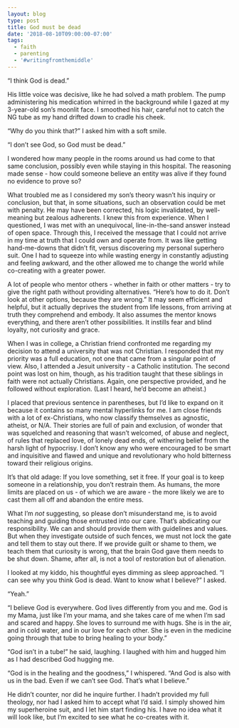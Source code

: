 ```yaml
---
layout: blog
type: post
title: God must be dead
date: '2018-08-10T09:00:00-07:00'
tags:
  - faith
  - parenting
  - '#writingfromthemiddle'
---
```

“I think God is dead.”

His little voice was decisive, like he had solved a math problem. The pump administering his medication whirred in the background while I gazed at my 3-year-old son’s moonlit face. I smoothed his hair, careful not to catch the NG tube as my hand drifted down to cradle his cheek.

“Why do you think that?” I asked him with a soft smile.

“I don’t see God, so God must be dead.”

I wondered how many people in the rooms around us had come to that same conclusion, possibly even while staying in this hospital. The reasoning made sense - how could someone believe an entity was alive if they found no evidence to prove so?

What troubled me as I considered my son’s theory wasn’t his inquiry or conclusion, but that, in some situations, such an observation could be met with penalty. He may have been corrected, his logic invalidated, by well-meaning but zealous adherents. I knew this from experience. When I questioned, I was met with an unequivocal, line-in-the-sand answer instead of open space. Through this, I received the message that I could not arrive in my time at truth that I could own and operate from. It was like getting hand-me-downs that didn’t fit, versus discovering my personal superhero suit. One I had to squeeze into while wasting energy in constantly adjusting and feeling awkward, and the other allowed me to change the world while co-creating with a greater power.

A lot of people who mentor others - whether in faith or other matters - try to give the right path without providing alternatives. “Here’s how to do it. Don’t look at other options, because they are wrong.” It may seem efficient and helpful, but it actually deprives the student from life lessons, from arriving at truth they comprehend and embody. It also assumes the mentor knows everything, and there aren’t other possibilities. It instills fear and blind loyalty, not curiosity and grace.

When I was in college, a Christian friend confronted me regarding my decision to attend a university that was not Christian. I responded that my priority was a full education, not one that came from a singular point of view. Also, I attended a Jesuit university - a Catholic institution. The second point was lost on him, though, as his tradition taught that these siblings in faith were not actually Christians. Again, one perspective provided, and he followed without exploration. (Last I heard, he’d become an atheist.)

I placed that previous sentence in parentheses, but I’d like to expand on it because it contains so many mental hyperlinks for me. I am close friends with a lot of ex-Christians, who now classify themselves as agnostic, atheist, or N/A. Their stories are full of pain and exclusion, of wonder that was squelched and reasoning that wasn’t welcomed, of abuse and neglect, of rules that replaced love, of lonely dead ends, of withering belief from the harsh light of hypocrisy. I don’t know any who were encouraged to be smart and inquisitive and flawed and unique and revolutionary who hold bitterness toward their religious origins.

It’s that old adage: If you love something, set it free. If your goal is to keep someone in a relationship, you don’t restrain them. As humans, the more limits are placed on us - of which we are aware - the more likely we are to cast them all off and abandon the entire mess.

What I’m _not_ suggesting, so please don’t misunderstand me, is to avoid teaching and guiding those entrusted into our care. That’s abdicating our responsibility. We can and should provide them with guidelines and values. But when they investigate outside of such fences, we must not lock the gate and tell them to stay out there. If we provide guilt or shame to them, we teach them that curiosity is wrong, that the brain God gave them needs to be shut down. Shame, after all, is not a tool of restoration but of alienation.

I looked at my kiddo, his thoughtful eyes dimming as sleep approached. “I can see why you think God is dead. Want to know what I believe?” I asked.

“Yeah.”

“I believe God is everywhere. God lives differently from you and me. God is my Mama, just like I’m your mama, and she takes care of me when I’m sad and scared and happy. She loves to surround me with hugs. She is in the air, and in cold water, and in our love for each other. She is even in the medicine going through that tube to bring healing to your body.”

“God isn’t in a tube!” he said, laughing. I laughed with him and hugged him as I had described God hugging me.

“God is in the healing and the goodness,” I whispered. “And God is also with us in the bad. Even if we can’t see God. That’s what I believe.”

He didn’t counter, nor did he inquire further. I hadn’t provided my full theology, nor had I asked him to accept what I’d said. I simply showed him my superheroine suit, and I let him start finding his. I have no idea what it will look like, but I’m excited to see what he co-creates with it.
